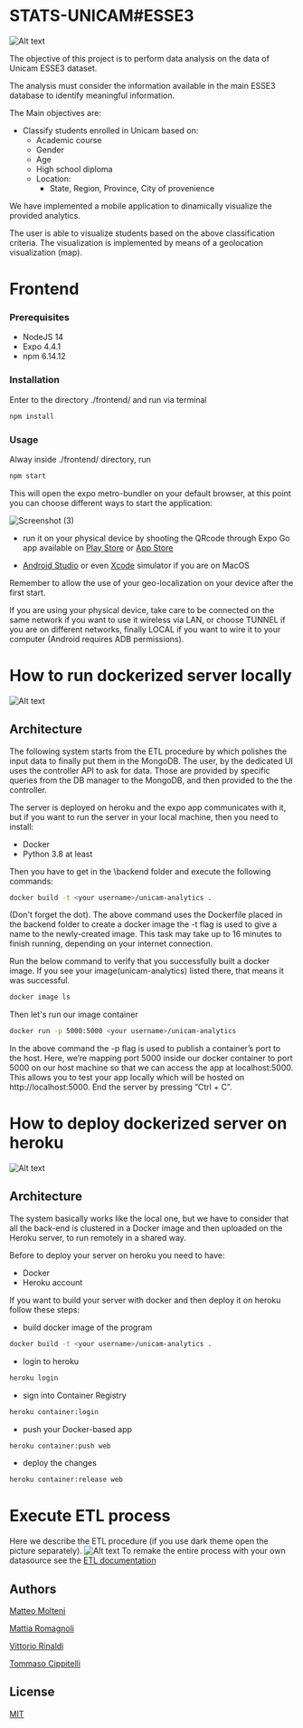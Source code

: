 # STATS-UNICAM#ESSE3

![Alt text](1.jpg?raw=true "Titolo")

The objective of this project is to perform data analysis on the data of Unicam ESSE3 dataset. 

The analysis must consider the information available in the main ESSE3 database to identify meaningful information.

The Main objectives are:
- Classify students enrolled in Unicam based on:
  - Academic course
  - Gender
  - Age
  - High school diploma
  - Location:
    -  State, Region, Province, City of provenience

 We have implemented a mobile application to dinamically visualize the provided analytics.

The user is able to visualize students based on the above classification criteria.
The visualization is implemented by means of a geolocation visualization (map). 

# Frontend

### Prerequisites

- NodeJS 14
- Expo 4.4.1
- npm 6.14.12


### Installation

Enter to the directory ./frontend/ and run via terminal
```bash
npm install
```

### Usage
Alway inside ./frontend/ directory, run

```bash
npm start
```



This will open the expo metro-bundler on your default browser, at this point you can choose different ways to start the application:

![Screenshot (3)](https://user-images.githubusercontent.com/56272257/116522645-b732eb00-a8d5-11eb-9b58-acdc2d0fba6c.png)


- run it on your physical device by shooting the QRcode through Expo Go app available on [Play Store](https://play.google.com/store/apps/details?id=host.exp.exponent&hl=it&gl=US) or
[App Store](https://apps.apple.com/it/app/expo-go/id982107779)

- [Android Studio](https://developer.android.com/studio) or even [Xcode](https://developer.apple.com/documentation/xcode/running-your-app-in-the-simulator-or-on-a-device) simulator if you are on MacOS



Remember to allow the use of your geo-localization on your device after the first start.

If you are using your physical device, take care to be connected on the same network if you want to use it wireless via LAN, or choose TUNNEL if you are on different networks, finally LOCAL if you want to wire it to your computer (Android requires ADB permissions).

# How to run dockerized server locally
![Alt text](docs/diagrams/SystemArchitectureDocker.png?raw=true "dock")

## Architecture
The following system starts from the ETL procedure by which polishes the input data to finally put them in the MongoDB. 
The user, by the dedicated UI uses the controller API to ask for data. Those are provided by specific queries from the DB manager to the MongoDB, and then provided to the the controller.

The server is deployed on heroku and the expo app communicates with it, but if you want to run the server in your local machine, then you need to install:
- Docker
- Python 3.8 at least

Then you have to get in the \backend folder and execute the following commands:
```bash
docker build -t <your username>/unicam-analytics .
```
(Don't forget the dot).
The above command uses the Dockerfile placed in the backend folder to create a docker image
the -t flag is used to give a name to the newly-created image.
This task may take up to 16 minutes to finish running, depending on your internet connection.

Run the below command to verify that you successfully built a docker image. If you see your image(unicam-analytics) listed there, that means it was successful.
```bash
docker image ls
```
Then let's run our image container
```bash
docker run -p 5000:5000 <your username>/unicam-analytics
```
In the above command the -p flag is used to publish a container’s port to the host.
Here, we’re mapping port 5000 inside our docker container to port 5000 on our host machine so that we can access the app at localhost:5000.
This allows you to test your app locally which will be hosted on http://localhost:5000.
End the server by pressing “Ctrl + C”.

# How to deploy dockerized server on heroku
![Alt text](docs/diagrams/SystemArchitectureHeroku.png?raw=true "herk")

## Architecture
The system basically works like the local one, but we have to consider that all the back-end is clustered in a Docker image and then uploaded on the Heroku server, to run remotely in a shared way.

Before to deploy your server on heroku you need to have:
- Docker 
- Heroku account

If you want to build your server with docker and then deploy it on heroku follow these steps:
- build docker image of the program
```bash
docker build -t <your username>/unicam-analytics .
```
- login to heroku
```bash
heroku login
```
- sign into Container Registry
```bash
heroku container:login
```
- push your Docker-based app
```bash
heroku container:push web
```
- deploy the changes
```bash
heroku container:release web
```
# Execute ETL process
Here we describe the ETL procedure (if you use dark theme open the picture separately).
![Alt text](docs/diagrams/ETLdiagram.svg?raw=true "etl")
To remake the entire process with your own datasource see the [ETL documentation](backend/ETL-Config/help.MD)

## Authors
[Matteo Molteni](https://github.com/Matteoo98) 

[Mattia Romagnoli](https://github.com/Mattia-98) 

[Vittorio Rinaldi](https://github.com/victor356) 

[Tommaso Cippitelli](https://github.com/Tcippy) 


## License 
[MIT](https://choosealicense.com/licenses/mit/)
